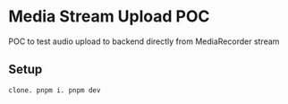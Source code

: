 # Media Stream Upload POC

POC to test audio upload to backend directly from MediaRecorder stream

## Setup

`clone. pnpm i. pnpm dev`
